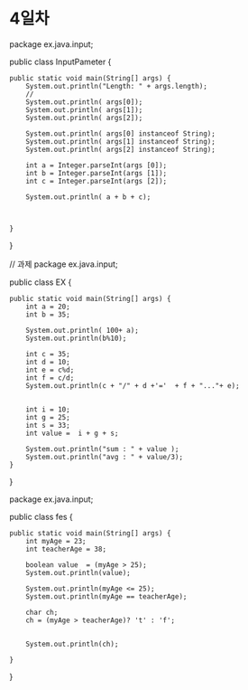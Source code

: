 # 4일차

package ex.java.input;

public class InputPameter {

	public static void main(String[] args) {
		System.out.println("Length: " + args.length);
		//
		System.out.println( args[0]); 
		System.out.println( args[1]);
		System.out.println( args[2]);
		
		System.out.println( args[0] instanceof String);
		System.out.println( args[1] instanceof String);
		System.out.println( args[2] instanceof String);
		
		int a = Integer.parseInt(args [0]);
		int b = Integer.parseInt(args [1]);
		int c = Integer.parseInt(args [2]);
		
		System.out.println( a + b + c);



	}

}

//  과제
package ex.java.input;

public class EX {

	public static void main(String[] args) {
		int a = 20;
		int b = 35;
		
		System.out.println( 100+ a);
		System.out.println(b%10);
		
		int c = 35;
		int d = 10;
		int e = c%d;
		int f = c/d;
		System.out.println(c + "/" + d +'='  + f + "..."+ e);
		
		
	    int i = 10;
	    int g = 25;
	    int s = 33;
	    int value =  i + g + s;
	    
	    System.out.println("sum : " + value );
	    System.out.println("avg : " + value/3);
	}

}

package ex.java.input;

public class fes {

	public static void main(String[] args) {
		int myAge = 23;
		int teacherAge = 38;
		
		boolean value  = (myAge > 25);
		System.out.println(value);
		
		System.out.println(myAge <= 25);
		System.out.println(myAge == teacherAge);
		
		char ch;
		ch = (myAge > teacherAge)? 't' : 'f';
		
				
		System.out.println(ch);

	}

}

